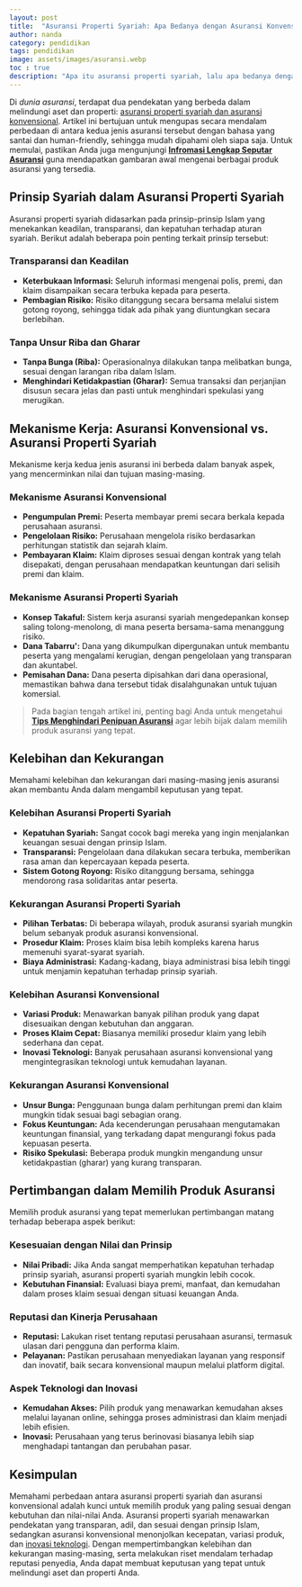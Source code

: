 ```yaml
---
layout: post
title:  "Asuransi Properti Syariah: Apa Bedanya dengan Asuransi Konvensional?"
author: nanda
category: pendidikan
tags: pendidikan
image: assets/images/asuransi.webp
toc : true
description: "Apa itu asuransi properti syariah, lalu apa bedanya dengan asuransi konvensional? kelebihannya serta kekurangannya masing-masing"
---
```


Di *dunia asuransi*, terdapat dua pendekatan yang berbeda dalam melindungi aset dan properti: [asuransi properti syariah dan asuransi konvensional](https://pediaku.id/asuransi-properti-syariah-dan-konvensional/). Artikel ini bertujuan untuk mengupas secara mendalam perbedaan di antara kedua jenis asuransi tersebut dengan bahasa yang santai dan human-friendly, sehingga mudah dipahami oleh siapa saja. Untuk memulai, pastikan Anda juga mengunjungi **[Infromasi Lengkap Seputar Asuransi](http://insuranceresourcecenter.net/)** guna mendapatkan gambaran awal mengenai berbagai produk asuransi yang tersedia.

## Prinsip Syariah dalam Asuransi Properti Syariah
Asuransi properti syariah didasarkan pada prinsip-prinsip Islam yang menekankan keadilan, transparansi, dan kepatuhan terhadap aturan syariah. Berikut adalah beberapa poin penting terkait prinsip tersebut:

### Transparansi dan Keadilan
- **Keterbukaan Informasi:** Seluruh informasi mengenai polis, premi, dan klaim disampaikan secara terbuka kepada para peserta.
- **Pembagian Risiko:** Risiko ditanggung secara bersama melalui sistem gotong royong, sehingga tidak ada pihak yang diuntungkan secara berlebihan.

### Tanpa Unsur Riba dan Gharar
- **Tanpa Bunga (Riba):** Operasionalnya dilakukan tanpa melibatkan bunga, sesuai dengan larangan riba dalam Islam.
- **Menghindari Ketidakpastian (Gharar):** Semua transaksi dan perjanjian disusun secara jelas dan pasti untuk menghindari spekulasi yang merugikan.

## Mekanisme Kerja: Asuransi Konvensional vs. Asuransi Properti Syariah
Mekanisme kerja kedua jenis asuransi ini berbeda dalam banyak aspek, yang mencerminkan nilai dan tujuan masing-masing.

### Mekanisme Asuransi Konvensional
- **Pengumpulan Premi:** Peserta membayar premi secara berkala kepada perusahaan asuransi.
- **Pengelolaan Risiko:** Perusahaan mengelola risiko berdasarkan perhitungan statistik dan sejarah klaim.
- **Pembayaran Klaim:** Klaim diproses sesuai dengan kontrak yang telah disepakati, dengan perusahaan mendapatkan keuntungan dari selisih premi dan klaim.

### Mekanisme Asuransi Properti Syariah
- **Konsep Takaful:** Sistem kerja asuransi syariah mengedepankan konsep saling tolong-menolong, di mana peserta bersama-sama menanggung risiko.
- **Dana Tabarru':** Dana yang dikumpulkan dipergunakan untuk membantu peserta yang mengalami kerugian, dengan pengelolaan yang transparan dan akuntabel.
- **Pemisahan Dana:** Dana peserta dipisahkan dari dana operasional, memastikan bahwa dana tersebut tidak disalahgunakan untuk tujuan komersial.

>Pada bagian tengah artikel ini, penting bagi Anda untuk mengetahui **[Tips Menghindari Penipuan Asuransi](http://insuranceresourcecenter.net/review/menghindari-penipuan-asuransi-dan-memilih-penyedia-terpercaya/)** agar lebih bijak dalam memilih produk asuransi yang tepat.

## Kelebihan dan Kekurangan
Memahami kelebihan dan kekurangan dari masing-masing jenis asuransi akan membantu Anda dalam mengambil keputusan yang tepat.

### Kelebihan Asuransi Properti Syariah
- **Kepatuhan Syariah:** Sangat cocok bagi mereka yang ingin menjalankan keuangan sesuai dengan prinsip Islam.
- **Transparansi:** Pengelolaan dana dilakukan secara terbuka, memberikan rasa aman dan kepercayaan kepada peserta.
- **Sistem Gotong Royong:** Risiko ditanggung bersama, sehingga mendorong rasa solidaritas antar peserta.

### Kekurangan Asuransi Properti Syariah
- **Pilihan Terbatas:** Di beberapa wilayah, produk asuransi syariah mungkin belum sebanyak produk asuransi konvensional.
- **Prosedur Klaim:** Proses klaim bisa lebih kompleks karena harus memenuhi syarat-syarat syariah.
- **Biaya Administrasi:** Kadang-kadang, biaya administrasi bisa lebih tinggi untuk menjamin kepatuhan terhadap prinsip syariah.

### Kelebihan Asuransi Konvensional
- **Variasi Produk:** Menawarkan banyak pilihan produk yang dapat disesuaikan dengan kebutuhan dan anggaran.
- **Proses Klaim Cepat:** Biasanya memiliki prosedur klaim yang lebih sederhana dan cepat.
- **Inovasi Teknologi:** Banyak perusahaan asuransi konvensional yang mengintegrasikan teknologi untuk kemudahan layanan.

### Kekurangan Asuransi Konvensional
- **Unsur Bunga:** Penggunaan bunga dalam perhitungan premi dan klaim mungkin tidak sesuai bagi sebagian orang.
- **Fokus Keuntungan:** Ada kecenderungan perusahaan mengutamakan keuntungan finansial, yang terkadang dapat mengurangi fokus pada kepuasan peserta.
- **Risiko Spekulasi:** Beberapa produk mungkin mengandung unsur ketidakpastian (gharar) yang kurang transparan.

## Pertimbangan dalam Memilih Produk Asuransi
Memilih produk asuransi yang tepat memerlukan pertimbangan matang terhadap beberapa aspek berikut:

### Kesesuaian dengan Nilai dan Prinsip
- **Nilai Pribadi:** Jika Anda sangat memperhatikan kepatuhan terhadap prinsip syariah, asuransi properti syariah mungkin lebih cocok.
- **Kebutuhan Finansial:** Evaluasi biaya premi, manfaat, dan kemudahan dalam proses klaim sesuai dengan situasi keuangan Anda.

### Reputasi dan Kinerja Perusahaan
- **Reputasi:** Lakukan riset tentang reputasi perusahaan asuransi, termasuk ulasan dari pengguna dan performa klaim.
- **Pelayanan:** Pastikan perusahaan menyediakan layanan yang responsif dan inovatif, baik secara konvensional maupun melalui platform digital.

### Aspek Teknologi dan Inovasi
- **Kemudahan Akses:** Pilih produk yang menawarkan kemudahan akses melalui layanan online, sehingga proses administrasi dan klaim menjadi lebih efisien.
- **Inovasi:** Perusahaan yang terus berinovasi biasanya lebih siap menghadapi tantangan dan perubahan pasar.

## Kesimpulan
Memahami perbedaan antara asuransi properti syariah dan asuransi konvensional adalah kunci untuk memilih produk yang paling sesuai dengan kebutuhan dan nilai-nilai Anda. Asuransi properti syariah menawarkan pendekatan yang transparan, adil, dan sesuai dengan prinsip Islam, sedangkan asuransi konvensional menonjolkan kecepatan, variasi produk, dan [inovasi teknologi](https://pediaku.id/inovasi-teknologi-daihatsu/). Dengan mempertimbangkan kelebihan dan kekurangan masing-masing, serta melakukan riset mendalam terhadap reputasi penyedia, Anda dapat membuat keputusan yang tepat untuk melindungi aset dan properti Anda.
